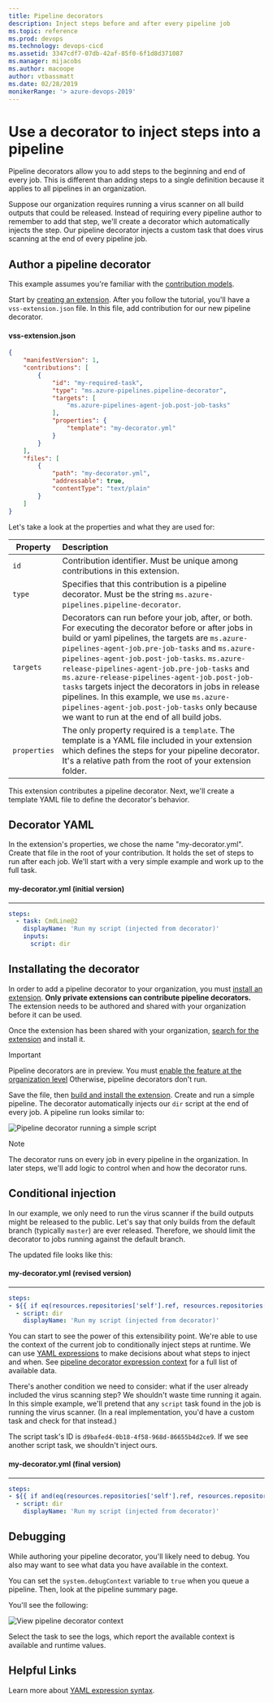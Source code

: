 ```yaml
---
title: Pipeline decorators
description: Inject steps before and after every pipeline job
ms.topic: reference
ms.prod: devops
ms.technology: devops-cicd
ms.assetid: 3347cdf7-07db-42af-85f0-6f1d8d371087
ms.manager: mijacobs
ms.author: macoope
author: vtbassmatt
ms.date: 02/28/2019
monikerRange: '> azure-devops-2019'
---
```


# Use a decorator to inject steps into a pipeline

Pipeline decorators allow you to add steps to the beginning and end of every job.
This is different than adding steps to a single definition because it applies to all pipelines in an organization.

Suppose our organization requires running a virus scanner on all build outputs that could be released.
Instead of requiring every pipeline author to remember to add that step, we'll create a decorator which automatically injects the step.
Our pipeline decorator injects a custom task that does virus scanning at the end of every pipeline job.

## Author a pipeline decorator

This example assumes you're familiar with the [contribution models](contributions-overview.md).

Start by [creating an extension](add-build-task.md#extensionmanifest). 
After you follow the tutorial, you'll have a `vss-extension.json` file.
In this file, add contribution for our new pipeline decorator.

#### vss-extension.json
```json
{
    "manifestVersion": 1,
    "contributions": [
        {
            "id": "my-required-task",
            "type": "ms.azure-pipelines.pipeline-decorator",
            "targets": [
                "ms.azure-pipelines-agent-job.post-job-tasks"
            ],
            "properties": {
                "template": "my-decorator.yml"
            }
        }
    ],
    "files": [
        {
            "path": "my-decorator.yml",
            "addressable": true,
            "contentType": "text/plain"
        }
    ]
}
```

Let's take a look at the properties and what they are used for:

| Property | Description |
| ------------- |:-------------|
| `id` | Contribution identifier. Must be unique among contributions in this extension. |
| `type` | Specifies that this contribution is a pipeline decorator. Must be the string `ms.azure-pipelines.pipeline-decorator`. |
| `targets` | Decorators can run before your job, after, or both. For executing the decorator before or after jobs in build or yaml pipelines, the targets are `ms.azure-pipelines-agent-job.pre-job-tasks` and `ms.azure-pipelines-agent-job.post-job-tasks`. `ms.azure-release-pipelines-agent-job.pre-job-tasks` and `ms.azure-release-pipelines-agent-job.post-job-tasks` targets inject the decorators in jobs in release pipelines. In this example, we use `ms.azure-pipelines-agent-job.post-job-tasks` only because we want to run at the end of all build jobs. |
| `properties` | The only property required is a `template`. The template is a YAML file included in your extension which defines the steps for your pipeline decorator. It's a relative path from the root of your extension folder. |

This extension contributes a pipeline decorator.
Next, we'll create a template YAML file to define the decorator's behavior.

## Decorator YAML

In the extension's properties, we chose the name "my-decorator.yml".
Create that file in the root of your contribution.
It holds the set of steps to run after each job.
We'll start with a very simple example and work up to the full task.

#### my-decorator.yml (initial version)
------
```yaml
steps:
  - task: CmdLine@2
    displayName: 'Run my script (injected from decorator)'
    inputs:
      script: dir
```

## Installating the decorator

In order to add a pipeline decorator to your organization, you must [install an extension](../../marketplace/install-extension.md).
**Only private extensions can contribute pipeline decorators.**
The extension needs to be authored and shared with your organization before it can be used.

Once the extension has been shared with your organization, [search for the extension](https://marketplace.visualstudio.com/search?term=tag%3APipeline%20decorator&target=AzureDevOps&category=All%20categories&visibilityQuery=all&sortBy=Relevance) and install it.

> [!IMPORTANT]
> Pipeline decorators are in preview.
> You must [enable the feature at the organization level](../../project/navigation/preview-features.md#enable-features-at-the-organization-level-for-all-users)
> Otherwise, pipeline decorators don't run.

Save the file, then [build and install the extension](../get-started/node.md).
Create and run a simple pipeline.
The decorator automatically injects our `dir` script at the end of every job.
A pipeline run looks similar to:

![Pipeline decorator running a simple script](_img/mydecorator-runmyscript.png)

> [!NOTE] 
> The decorator runs on every job in every pipeline in the organization.
> In later steps, we'll add logic to control when and how the decorator runs.

## Conditional injection

In our example, we only need to run the virus scanner if the build outputs might be released to the public.
Let's say that only builds from the default branch (typically `master`) are ever released.
Therefore, we should limit the decorator to jobs running against the default branch.

The updated file looks like this:

#### my-decorator.yml (revised version)
------
```yaml
steps:
- ${{ if eq(resources.repositories['self'].ref, resources.repositories['self'].defaultBranch) }}:
  - script: dir
    displayName: 'Run my script (injected from decorator)'
```

You can start to see the power of this extensibility point.
We're able to use the context of the current job to conditionally inject steps at runtime.
We can use [YAML expressions](../../pipelines/process/expressions.md) to make decisions about what steps to inject and when.
See [pipeline decorator expression context](pipeline-decorator-context.md) for a full list of available data.

There's another condition we need to consider: what if the user already included the virus scanning step?
We shouldn't waste time running it again.
In this simple example, we'll pretend that any `script` task found in the job is running the virus scanner.
(In a real implementation, you'd have a custom task and check for that instead.)

The script task's ID is `d9bafed4-0b18-4f58-968d-86655b4d2ce9`.
If we see another script task, we shouldn't inject ours.

#### my-decorator.yml (final version)
------
```yaml
steps:
- ${{ if and(eq(resources.repositories['self'].ref, resources.repositories['self'].defaultBranch), not(containsValue(job.steps.*.task.id, 'd9bafed4-0b18-4f58-968d-86655b4d2ce9'))) }}:
  - script: dir
    displayName: 'Run my script (injected from decorator)'
```

<!--## Limitations

#### Scoping

You can't scope the contribution to apply to certain pipelines within your organization. When you install the extension it applies to all jobs across your organization.

#### Endpoints

For now, you can't specify endpoints like SonarQube with pipeline decorators.

#### Source control

Pipeline decorators currently work with Azure Dev Ops Git and GitHub. They do not work for other source control providers.
-->
## Debugging

While authoring your pipeline decorator, you'll likely need to debug.
You also may want to see what data you have available in the context.

You can set the `system.debugContext` variable to `true` when you queue a pipeline.
Then, look at the pipeline summary page.

You'll see the following:

![View pipeline decorator context](_img/system-debugcontext.png)

Select the task to see the logs, which report the available context is available and runtime values.

## Helpful Links

Learn more about [YAML expression syntax](../../pipelines/process/expressions.md#functions).
